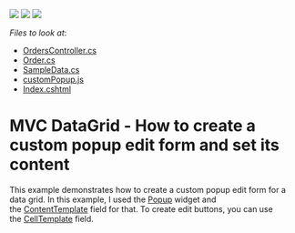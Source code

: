 <!-- default badges list -->
![](https://img.shields.io/endpoint?url=https://codecentral.devexpress.com/api/v1/VersionRange/128583394/17.2.4%2B)
[![](https://img.shields.io/badge/Open_in_DevExpress_Support_Center-FF7200?style=flat-square&logo=DevExpress&logoColor=white)](https://supportcenter.devexpress.com/ticket/details/T591034)
[![](https://img.shields.io/badge/📖_How_to_use_DevExpress_Examples-e9f6fc?style=flat-square)](https://docs.devexpress.com/GeneralInformation/403183)
<!-- default badges end -->
<!-- default file list -->
*Files to look at*:

* [OrdersController.cs](./CS/DevExtremeMvcApp1/Controllers/OrdersController.cs)
* [Order.cs](./CS/DevExtremeMvcApp1/Models/Order.cs)
* [SampleData.cs](./CS/DevExtremeMvcApp1/Models/SampleData.cs)
* [customPopup.js](./CS/DevExtremeMvcApp1/Scripts/customPopup/customPopup.js)
* [Index.cshtml](./CS/DevExtremeMvcApp1/Views/Home/Index.cshtml)
<!-- default file list end -->
# MVC DataGrid - How to create a custom popup edit form and set its content


<p>This example demonstrates how to create a custom popup edit form for a data grid. In this example, I used the <a href="https://js.devexpress.com/Documentation/ApiReference/UI_Widgets/dxPopup/">Popup</a> widget and the <a href="https://js.devexpress.com/Documentation/ApiReference/UI_Widgets/dxPopup/Configuration/#contentTemplate">ContentTemplate</a> field for that. To create edit buttons, you can use the <a href="https://js.devexpress.com/Documentation/ApiReference/UI_Widgets/dxDataGrid/Configuration/columns/#cellTemplate">CellTemplate</a> field.</p>

<br/>



